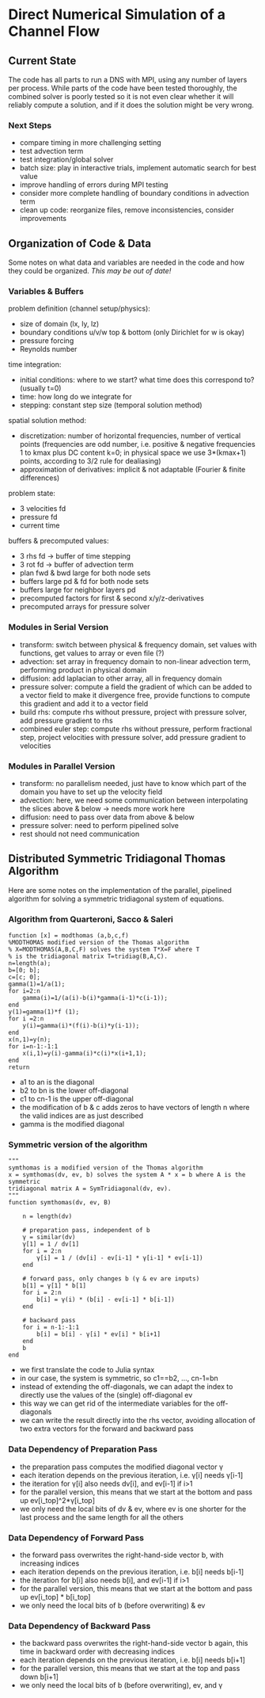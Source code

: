 # Direct Numerical Simulation of a Channel Flow

## Current State

The code has all parts to run a DNS with MPI, using any number of  layers per
process. While parts of the code have been tested thoroughly, the combined
solver is poorly tested so it is not even clear whether it will reliably compute
a solution, and if it does the solution might be very wrong.

### Next Steps

- compare timing in more challenging setting
- test advection term
- test integration/global solver
- batch size: play in interactive trials, implement automatic search for best value
- improve handling of errors during MPI testing
- consider more complete handling of boundary conditions in advection term
- clean up code: reorganize files, remove inconsistencies, consider improvements

## Organization of Code & Data

Some notes on what data and variables are needed in the code and how they could
be organized. *This may be out of date!*

### Variables & Buffers

problem definition (channel setup/physics):
- size of domain (lx, ly, lz)
- boundary conditions u/v/w top & bottom (only Dirichlet for w is okay)
- pressure forcing
- Reynolds number

time integration:
- initial conditions: where to we start? what time does this correspond to? (usually t=0)
- time: how long do we integrate for
- stepping: constant step size (temporal solution method)

spatial solution method:
- discretization: number of horizontal frequencies, number of vertical points (frequencies are odd number, i.e. positive & negative frequencies 1 to kmax plus DC content k=0; in physical space we use 3*(kmax+1) points, according to 3/2 rule for dealiasing)
- approximation of derivatives: implicit & not adaptable (Fourier & finite differences)

problem state:
- 3 velocities fd
- pressure fd
- current time

buffers & precomputed values:
- 3 rhs fd -> buffer of time stepping
- 3 rot fd -> buffer of advection term
- plan fwd & bwd large for both node sets
- buffers large pd & fd for both node sets
- buffers large for neighbor layers pd
- precomputed factors for first & second x/y/z-derivatives
- precomputed arrays for pressure solver

### Modules in Serial Version

- transform: switch between physical & frequency domain, set values with functions, get values to array or even file (?)
- advection: set array in frequency domain to non-linear advection term, performing product in physical domain
- diffusion: add laplacian to other array, all in frequency domain
- pressure solver: compute a field the gradient of which can be added to a vector field to make it divergence free, provide functions to compute this gradient and add it to a vector field
- build rhs: compute rhs without pressure, project with pressure solver, add pressure gradient to rhs
- combined euler step: compute rhs without pressure, perform fractional step, project velocities with pressure solver, add pressure gradient to velocities

### Modules in Parallel Version

- transform: no parallelism needed, just have to know which part of the domain you have to set up the velocity field
- advection: here, we need some communication between interpolating the slices above & below -> needs more work here
- diffusion: need to pass over data from above & below
- pressure solver: need to perform pipelined solve
- rest should not need communication

## Distributed Symmetric Tridiagonal Thomas Algorithm

Here are some notes on the implementation of the parallel, pipelined algorithm
for solving a symmetric tridiagonal system of equations.

### Algorithm from Quarteroni, Sacco & Saleri

```
function [x] = modthomas (a,b,c,f)
%MODTHOMAS modified version of the Thomas algorithm
% X=MODTHOMAS(A,B,C,F) solves the system T*X=F where T
% is the tridiagonal matrix T=tridiag(B,A,C).
n=length(a);
b=[0; b];
c=[c; 0];
gamma(1)=1/a(1);
for i=2:n
    gamma(i)=1/(a(i)-b(i)*gamma(i-1)*c(i-1));
end
y(1)=gamma(1)*f (1);
for i =2:n
    y(i)=gamma(i)*(f(i)-b(i)*y(i-1));
end
x(n,1)=y(n);
for i=n-1:-1:1
    x(i,1)=y(i)-gamma(i)*c(i)*x(i+1,1);
end
return
```

- a1 to an is the diagonal
- b2 to bn is the lower off-diagonal
- c1 to cn-1 is the upper off-diagonal
- the modification of b & c adds zeros to have vectors of length n where the
  valid indices are as just described
- gamma is the modified diagonal

### Symmetric version of the algorithm

```
"""
symthomas is a modified version of the Thomas algorithm
x = symthomas(dv, ev, b) solves the system A * x = b where A is the symmetric
tridiagonal matrix A = SymTridiagonal(dv, ev).
"""
function symthomas(dv, ev, B)

    n = length(dv)

    # preparation pass, independent of b
    γ = similar(dv)
    γ[1] = 1 / dv[1]
    for i = 2:n
        γ[i] = 1 / (dv[i] - ev[i-1] * γ[i-1] * ev[i-1])
    end

    # forward pass, only changes b (γ & ev are inputs)
    b[1] = γ[1] * b[1]
    for i = 2:n
        b[i] = γ(i) * (b[i] - ev[i-1] * b[i-1])
    end

    # backward pass
    for i = n-1:-1:1
        b[i] = b[i] - γ[i] * ev[i] * b[i+1]
    end
    b
end
```

- we first translate the code to Julia syntax
- in our case, the system is symmetric, so c1==b2, …, cn-1=bn
- instead of extending the off-diagonals, we can adapt the index to directly
  use the values of the (single) off-diagonal ev
- this way we can get rid of the intermediate variables for the off-diagonals
- we can write the result directly into the rhs vector, avoiding allocation
  of two extra vectors for the forward and backward pass

### Data Dependency of Preparation Pass

- the preparation pass computes the modified diagonal vector γ
- each iteration depends on the previous iteration, i.e. γ[i] needs γ[i-1]
- the iteration for γ[i] also needs dv[i], and ev[i-1] if i>1
- for the parallel version, this means that we start at the bottom and pass
  up ev[i_top]^2*γ[i_top]
- we only need the local bits of dv & ev, where ev is one shorter for the last
  process and the same length for all the others

### Data Dependency of Forward Pass

- the forward pass overwrites the right-hand-side vector b, with increasing indices
- each iteration depends on the previous iteration, i.e. b[i] needs b[i-1]
- the iteration for b[i] also needs b[i], and ev[i-1] if i>1
- for the parallel version, this means that we start at the bottom and pass up
  ev[i_top] * b[i_top]
- we only need the local bits of b (before overwriting) & ev

### Data Dependency of Backward Pass

- the backward pass overwrites the right-hand-side vector b again, this time
  in backward order with decreasing indices
- each iteration depends on the previous iteration, i.e. b[i] needs b[i+1]
- for the parallel version, this means that we start at the top and pass down
  b[i+1]
- we only need the local bits of b (before overwriting), ev, and γ
